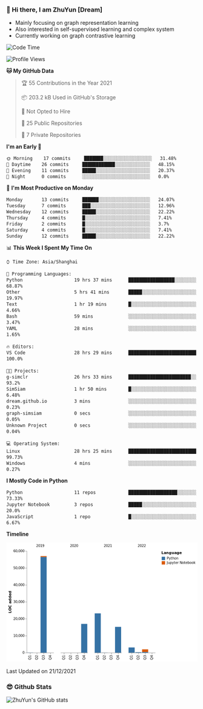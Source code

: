 ### 👋 Hi there, I am ZhuYun [Dream]

- Mainly focusing on graph representation learning
- Also interested in self-supervised learning and complex system
- Currently working on graph contrastive learning

<!--START_SECTION:waka-->
![Code Time](http://img.shields.io/badge/Code%20Time-28%20hrs%2020%20mins-blue)

![Profile Views](http://img.shields.io/badge/Profile%20Views-63-blue)

**🐱 My GitHub Data** 

> 🏆 55 Contributions in the Year 2021
 > 
> 📦 203.2 kB Used in GitHub's Storage 
 > 
> 🚫 Not Opted to Hire
 > 
> 📜 25 Public Repositories 
 > 
> 🔑 7 Private Repositories  
 > 
**I'm an Early 🐤** 

```text
🌞 Morning    17 commits     ███████░░░░░░░░░░░░░░░░░░   31.48% 
🌆 Daytime    26 commits     ████████████░░░░░░░░░░░░░   48.15% 
🌃 Evening    11 commits     █████░░░░░░░░░░░░░░░░░░░░   20.37% 
🌙 Night      0 commits      ░░░░░░░░░░░░░░░░░░░░░░░░░   0.0%

```
📅 **I'm Most Productive on Monday** 

```text
Monday       13 commits     ██████░░░░░░░░░░░░░░░░░░░   24.07% 
Tuesday      7 commits      ███░░░░░░░░░░░░░░░░░░░░░░   12.96% 
Wednesday    12 commits     █████░░░░░░░░░░░░░░░░░░░░   22.22% 
Thursday     4 commits      █░░░░░░░░░░░░░░░░░░░░░░░░   7.41% 
Friday       2 commits      █░░░░░░░░░░░░░░░░░░░░░░░░   3.7% 
Saturday     4 commits      █░░░░░░░░░░░░░░░░░░░░░░░░   7.41% 
Sunday       12 commits     █████░░░░░░░░░░░░░░░░░░░░   22.22%

```


📊 **This Week I Spent My Time On** 

```text
⌚︎ Time Zone: Asia/Shanghai

💬 Programming Languages: 
Python                   19 hrs 37 mins      █████████████████░░░░░░░░   68.87% 
Other                    5 hrs 41 mins       █████░░░░░░░░░░░░░░░░░░░░   19.97% 
Text                     1 hr 19 mins        █░░░░░░░░░░░░░░░░░░░░░░░░   4.66% 
Bash                     59 mins             ░░░░░░░░░░░░░░░░░░░░░░░░░   3.47% 
YAML                     28 mins             ░░░░░░░░░░░░░░░░░░░░░░░░░   1.65%

🔥 Editors: 
VS Code                  28 hrs 29 mins      █████████████████████████   100.0%

🐱‍💻 Projects: 
g-simclr                 26 hrs 33 mins      ███████████████████████░░   93.2% 
SimSiam                  1 hr 50 mins        █░░░░░░░░░░░░░░░░░░░░░░░░   6.48% 
dream.github.io          3 mins              ░░░░░░░░░░░░░░░░░░░░░░░░░   0.23% 
graph-simsiam            0 secs              ░░░░░░░░░░░░░░░░░░░░░░░░░   0.05% 
Unknown Project          0 secs              ░░░░░░░░░░░░░░░░░░░░░░░░░   0.04%

💻 Operating System: 
Linux                    28 hrs 25 mins      █████████████████████████   99.73% 
Windows                  4 mins              ░░░░░░░░░░░░░░░░░░░░░░░░░   0.27%

```

**I Mostly Code in Python** 

```text
Python                   11 repos            ██████████████████░░░░░░░   73.33% 
Jupyter Notebook         3 repos             █████░░░░░░░░░░░░░░░░░░░░   20.0% 
JavaScript               1 repo              █░░░░░░░░░░░░░░░░░░░░░░░░   6.67%

```


**Timeline**

![Chart not found](https://raw.githubusercontent.com/ZhuYun97/ZhuYun97/main/charts/bar_graph.png) 


 Last Updated on 21/12/2021
<!--END_SECTION:waka-->

### 😎 Github Stats
![ZhuYun's GitHub stats](https://github-readme-stats.vercel.app/api?username=ZhuYun97&show_icons=true&theme=onedark)
